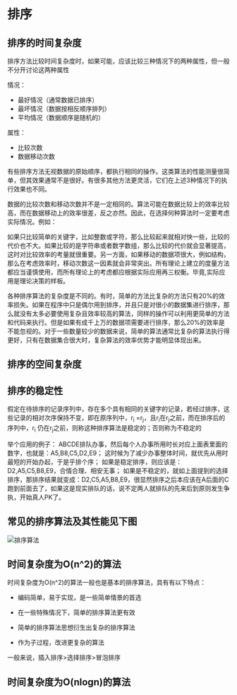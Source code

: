 # 排序



## 排序的时间复杂度

排序方法比较时间复杂度时，如果可能，应该比较三种情况下的两种属性，但一般不分开讨论这两种属性

情况：

* 最好情况（通常数据已排序）
* 最坏情况（数据按相反顺序排列）
* 平均情况（数据顺序是随机的）

属性：

* 比较次数
* 数据移动次数

有些排序方法无视数据的原始顺序，都执行相同的操作。这类算法的性能测量很简单，但其效果通常不是很好。有很多其他方法更灵活，它们在上述3种情况下的执行效果也不同。

数据的比较次数和移动次数并不是一定相同的。算法可能在数据比较上的效率比较高，而在数据移动上的效率很差，反之亦然。因此，在选择何种算法时一定要考虑实际情况。例如：

如果只比较简单的关键字，比如整数或字符，那么比较起来就相对快一些，比较的代价也不大。如果比较的是字符串或者数字数组，那么比较的代价就会显著提高，这时对比较效率的考量就很重要。另一方面，如果移动的数据项很大，例如结构，那么在考虑效率时，移动次数这一因素就会非常突出。所有理论上建立的度量方法都应当谨慎使用，而所有理论上的考虑都应根据实际应用再三权衡。毕竟,实际应用是理论决策的样板。

各种排序算法的复杂度是不同的。有时，简单的方法比复杂的方法只有20%的效率损失。如果在程序中只是偶尔用到排序，并且只是对很小的数据集进行排序，那么就没有太多必要使用复杂且效率较高的算法，同样的操作可以利用更简单的方法和代码来执行。但是如果有成千上万的数据项需要进行排序，那么20%的效率是不能忽视的。对于一些数量较少的数据来说，简单的算法通常比复杂的算法执行得更好，只有在数据集合很大时，复杂算法的效率优势才能明显体现出来。



## 排序的空间复杂度





## 排序的稳定性

假定在待排序的记录序列中，存在多个具有相同的关键字的记录，若经过排序，这些记录的相对次序保持不变，即在原序列中，r<sub>i</sub> =r<sub>j</sub>，且r<sub>i</sub>在r<sub>j</sub>之前，而在排序后的序列中，r<sub>i</sub> 仍在r<sub>j</sub>之前，则称这种排序算法是稳定的；否则称为不稳定的

 举个应用的例子： ABCDE排队办事，然后每个人办事所用时长对应上面表里面的数字，也就是：A5,B8,C5,D2,E9； 这时候为了减少办事整体时间，就优先从用时最短的开始办起，于是乎排个序； 如果是稳定排序，则应该是：D2,A5,C5,B8,E9，合情合理、相安无事； 如果是不稳定的，就如上面提到的选择排序，那排序结果就变成：D2,C5,A5,B8,E9，很显然排序之后本应该在A后面的C跑到前面去了，如果这是现实排队的话，说不定两人就排队的先来后到原则发生争执，开始真人PK了。



## 常见的排序算法及其性能见下图

![排序算法](https://github.com/wanyu416/Data-Strucure/blob/main/src/sort.png)



## 时间复杂度为O(n^2)的算法

时间复杂度为O(n^2)的算法一般也是基本的排序算法，具有有以下特点：

* 编码简单，易于实现，是一些简单情景的首选

* 在一些特殊情况下，简单的排序算法更有效

* 简单的排序算法思想衍生出复杂的排序算法

* 作为子过程，改进更复杂的算法



一般来说，插入排序>选择排序>冒泡排序



## 时间复杂度为O(nlogn)的算法


